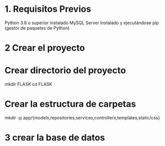 # 1. Requisitos Previos

Python 3.8 o superior instalado
MySQL Server instalado y ejecutándose
pip (gestor de paquetes de Python)

# 2 Crear el proyecto

# Crear directorio del proyecto
mkdir FLASK
cd FLASK

# Crear la estructura de carpetas
mkdir -p app/{models,repositories,services,controllers,templates,static/css}

# 3 crear la base de datos

